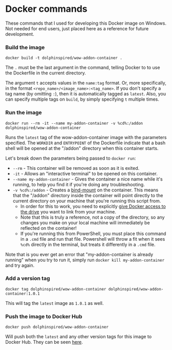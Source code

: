 # Docker commands

These commands that I used for developing this Docker image on Windows. Not needed for end users, just placed here as a reference for future development.

### Build the image

```
docker build -t dolphinspired/wow-addon-container .
```

The `.` must be the last argument in the command, telling Docker to to use the Dockerfile in the current directory.

The argument `t` accepts values in the `name:tag` format. Or, more specifically, in the format `<repo_name>/<image_name>:<tag_name>`. If you don't specify a tag name (by omitting `:`), then it is automatically tagged as `latest`. Also, you can specify multiple tags on `build`, by simply specifying `t` multiple times.

### Run the image

```
docker run --rm -it --name my-addon-container -v %cd%:/addon dolphinspired/wow-addon-container
```

Runs the `latest` tag of the wow-addon-container image with the parameters specified. The `WORKDIR` and `ENTRYPOINT` of the Dockerfile indicate that a bash shell will be opened at the "/addon" directory when this container starts.

Let's break down the parameters being passed to `docker run`:
  * `--rm` - This container will be removed as soon as it is exited.
  * `-it` - Allows an "interactive terminal" to be opened on this container.
  * `--name my-addon-container` - Gives the container a nice name while it's running, to help you find it if you're doing any troubleshooting.
  * `-v %cd%:/addon` - Creates a [bind-mount](https://docs.docker.com/storage/bind-mounts/) on the container. This means that the "/addon" directory inside the container will point directly to the current directory on your machine that you're running this script from.
    * In order for this to work, you need to explicitly [give Docker access to the drive](https://token2shell.com/howto/docker/sharing-windows-folders-with-containers/) you want to link from your machine.
    * Note that this is truly a reference, not a copy of the directory, so any changes you make on your local machine will immediately be reflected on the container!
    * If you're running this from PowerShell, you must place this command in a `.cmd` file and run that file. Powershell will throw a fit when it sees `%cd%` directly in the terminal, but treats it differently in a `.cmd` file.

Note that is you ever get an error that "my-addon-container is already running" when you try to run it, simply run `docker kill my-addon-container` and try again.

### Add a version tag

```
docker tag dolphinspired/wow-addon-container dolphinspired/wow-addon-container:1.0.1
```

This will tag the `latest` image as `1.0.1` as well.

### Push the image to Docker Hub

```
docker push dolphinspired/wow-addon-container
```

Will push both the `latest` and any other version tags for this image to Docker Hub. They can be seen [here](https://hub.docker.com/repository/docker/dolphinspired/wow-addon-container).